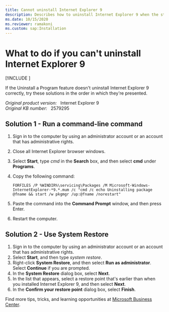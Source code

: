 ```yaml
---
title: Cannot uninstall Internet Explorer 9
description: Describes how to uninstall Internet Explorer 9 when the standard program removal methods aren't working for you.
ms.date: 10/15/2020
ms.reviewer: ramakoni
ms.custom: sap:Installation
---
```

# What to do if you can't uninstall Internet Explorer 9

[!INCLUDE [](../../../includes/browsers-important.md)]

If the Uninstall a Program feature doesn't uninstall Internet Explorer 9 correctly, try these solutions in the order in which they're presented.

_Original product version:_ &nbsp; Internet Explorer 9  
_Original KB number:_ &nbsp; 2579295

## Solution 1 - Run a command-line command

1. Sign in to the computer by using an administrator account or an account that has administrative rights.
2. Close all Internet Explorer browser windows.
3. Select **Start**, type *cmd* in the **Search** box, and then select **cmd** under **Programs**.
4. Copy the following command:

   ```console
   FORFILES /P %WINDIR%\servicing\Packages /M Microsoft-Windows-InternetExplorer-*9.*.mum /c "cmd /c echo Uninstalling package @fname && start /w pkgmgr /up:@fname /norestart"
   ```

5. Paste the command into the **Command Prompt** window, and then press Enter.
6. Restart the computer.

## Solution 2 - Use System Restore

1. Sign in to the computer by using an administrator account or an account that has administrative rights.
2. Select **Start**, and then type *system restore*.
3. Right-click **System Restore**, and then select **Run as administrator**. Select **Continue** if you are prompted.
4. In the **System Restore** dialog box, select **Next**.
5. In the list that appears, select a restore point that's earlier than when you installed Internet Explorer 9, and then select **Next**.
6. In the **Confirm your restore point** dialog box, select **Finish**.

Find more tips, tricks, and learning opportunities at [Microsoft Business Center](https://smallbusiness.support.microsoft.com/).
